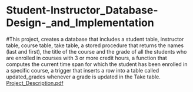 # Student-Instructor_Database-Design-_and_Implementation
#This project, creates a database that includes a student table, instructor table, course table, take table,
a stored procedure that returns the names (last and first), the title of the course and the grade of all the students who are enrolled in courses with 3 or more credit hours, 
a function that computes the current time span for which the student has been enrolled in a specific course,
a trigger that inserts a row into a table called updated_grades whenever a grade is updated in the Take table.
[Project_Description.pdf](https://github.com/KingEniola/Student-Instructor_Database-Design-_and_Implementation/files/12643902/Project_Description.pdf)
